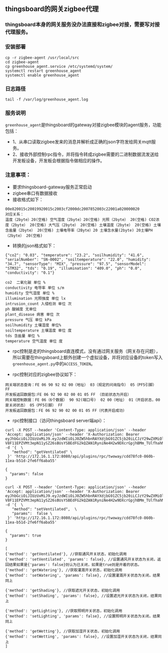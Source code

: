 ## thingsboard的网关zigbee代理

### thingsboard本身的网关服务没办法直接和zigbee对接，需要写对接代理服务。

### 安装部署

```
cp -r zigbee-agent /usr/local/src
cd zigbee-agent
cp greenhouse_agent.service /etc/systemd/system/
systemctl restart greenhouse_agent
systemctl enable greenhouse_agent
```

### 日志路径
```
tail -f /var/log/greenhouse_agent.log
```

### 服务说明
`greenhouse_agent`是thingsboard的gateway对接zigbee模块的agent服务，功能包括：
- 1、从串口读取zigbee发来的消息并解析成正确的json字符发给网关mqtt服务。
- 2、接收外部控制rpc指令，并将指令转成zigbee需要的二进制数据流发送给开发板设备，开发板会根据指令做相应的操作。

### 注意事项：
- 要求thingsboard-gateway服务正常启动
- zigbee串口有数据接收
- 接收格式如下：
```
00e820015c20019920015c2003cf2000dc2007852003c22001a020000020
对应关系：
温度（2byte）20(空格) 空气湿度（2byte）20(空格) 光照（2byte） 20(空格) CO2浓度（2byte） 20(空格) 大气压（2byte） 20(空格) 土壤温度（2byte） 20(空格) 土壤含盐量（2byte） 20(空格) 土壤电导率（2Byte）20 土壤含水量(2byte) 20土壤PH（2byte） 20(空格)
```
- 转换的json格式如下：
```
{"co2": "0.03", "temperature": "23.2", "soilhumidity": "41.6", "serialNumber": "SN-0002", "soiltemperature": "22.0", "humidity": "34.7", "sensorType": "MIX", "pressure": "97.5", "sensorModel": "STM32", "tds": "0.19", "illumination": "409.0", "ph": "0.0", "conductivity": "0.1"}
```
```
co2  二氧化碳 单位 %
conductivity 电导率 单位 s/m
humidity 空气湿度 单位 %
illumination 光照强度 单位 lx
intrusion_count 入侵检测 单位 次
ph 酸碱度 无单位
plant_disease 病害 单位 次
pressure 气压 单位 kPa
soilhumidity 土壤湿度 单位%
soiltemperature 土壤温度 单位 度
tds 含盐量 单位 %
temperature 空气温度 单位 度
```

- rpc控制是走的thingsboard直连模式，没有通过网关服务（网关存在问题），所以需要在thingsboard上额外创建一个虚拟设备，并将对应设备的token写入`greenhouse_agent.py`中的`ACCESS_TOKEN`。

- rpc控制对应的zigbee协议如下：
```
网关端状态查询：FE 06 90 92 02 00（地址） 03（规定的问询指令） 05（PF5引脚） FF
开发板返回数据包:FE 06 92 90 02 00 01 05 FF （目前状态为开启）
网关端控制数据：FE 06（6个数据） 90 92(端口号)  02 00（地址） 01（开启状态，00是关闭状态） 05（PF5引脚） FF
开发板返回数据包：FE 06 92 90 02 00 01 05 FF（代表开启成功） 
```

- rpc控制接口（访问thingsboard server端api）：
```
curl -X POST --header 'Content-Type: application/json' --header 'Accept: application/json' --header 'X-Authorization: Bearer eyJhbGciOiJIUzUxMiJ9.eyJzdWIiOiJ0ZW5hbnRAYXdjbG91ZC5jb20iLCJzY29wZXMiOlsiVEVOQU5UX0FETUlOIl0sInVzZXJJZCI6IjQzMWI1MzAwLTgwNzMtMTFlYS1iYWQ5LWQ1ODFhY2JkNjUyYiIsImVuYWJsZWQiOnRydWUsImlzUHVibGljIjpmYWxzZSwidGVuYW50SWQiOiI2NmIwYTgwMC04MDZmLTExZWEtODQ2ZC02N2YzNGI0OTdkNDYiLCJjdXN0b21lcklkIjoiMTM4MTQwMDAtMWRkMi0xMWIyLTgwODAtODA4MDgwODA4MDgwIiwiaXNzIjoidGhpbmdzYm9hcmQuaW8iLCJpYXQiOjE1ODc3MjczODAsImV4cCI6MTU4NzczNjM4MH0.R6Mz-V8F11EPZVMt3epN11ySZ26sBUsYSBEdFG2kQZAN1RyniNe4H2w9DXcrGpjhBMm_TUlfhahMH34E4wVzWg' -d '{  \ 
   "method": "getVentilated" \ 
 }' 'http://172.16.1.172:8080/api/plugins/rpc/twoway/cdd78fc0-860b-11ea-b51d-2fe6ff6aba55'

{
  "params": false
}
```

```
curl -X POST --header 'Content-Type: application/json' --header 'Accept: application/json' --header 'X-Authorization: Bearer eyJhbGciOiJIUzUxMiJ9.eyJzdWIiOiJ0ZW5hbnRAYXdjbG91ZC5jb20iLCJzY29wZXMiOlsiVEVOQU5UX0FETUlOIl0sInVzZXJJZCI6IjQzMWI1MzAwLTgwNzMtMTFlYS1iYWQ5LWQ1ODFhY2JkNjUyYiIsImVuYWJsZWQiOnRydWUsImlzUHVibGljIjpmYWxzZSwidGVuYW50SWQiOiI2NmIwYTgwMC04MDZmLTExZWEtODQ2ZC02N2YzNGI0OTdkNDYiLCJjdXN0b21lcklkIjoiMTM4MTQwMDAtMWRkMi0xMWIyLTgwODAtODA4MDgwODA4MDgwIiwiaXNzIjoidGhpbmdzYm9hcmQuaW8iLCJpYXQiOjE1ODc3MjczODAsImV4cCI6MTU4NzczNjM4MH0.R6Mz-V8F11EPZVMt3epN11ySZ26sBUsYSBEdFG2kQZAN1RyniNe4H2w9DXcrGpjhBMm_TUlfhahMH34E4wVzWg' -d '{  \ 
   "method": "setVentilated",  \ 
   "params":  false \ 
 }' 'http://172.16.1.172:8080/api/plugins/rpc/twoway/cdd78fc0-860b-11ea-b51d-2fe6ff6aba55'

{
  "params": true
}
```

```
[
{'method': 'getVentilated'}, //获取通风开关状态，初始化调用
{'method': 'setVentilated', 'params': false}, //设置通风开关状态为关闭，返回结果如果是{'params': false}则认为已关闭，如果是true则是开着的状态。
{'method': 'getWatering'}, //获取灌溉开关状态，初始化调用
{'method': 'setWatering', 'params': false}, //设置灌溉开关状态为关闭，结果同上

{'method': 'getShading'}, //获取遮光开关状态，初始化调用
{'method': 'setShading', 'params': false}, //设置遮光开关状态为关闭，结果同上

{'method': 'getLighting'}, //获取照明开关状态，初始化调用
{'method': 'setLighting', 'params': false}, //设置照明开关状态为关闭，结果同上

{'method': 'getWetting'}, //获取加湿开关状态，初始化调用
{'method': 'setWetting', 'params': false}, //设置加湿开关状态为关闭，结果同上
]
```
